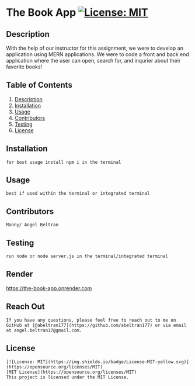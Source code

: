 # The Book App [![License: MIT](https://img.shields.io/badge/License-MIT-yellow.svg)](https://opensource.org/licenses/MIT)


  ## Description
  With the help of our instructor for this assignment, we were to develop an application using MERN applications. We were to code a front and back end application where the user can open, search for, and inqurier about their favorite books! 
  
  ## Table of Contents
  1. [Description](#description)
  2. [Installation](#installation)
  3. [Usage](#usage)
  4. [Contributors](#contributors)
  5. [Testing](#testing)
  6. [License](#license)

  ## Installation
    for best usage install npm i in the terminal
    
  ## Usage
    best if used within the terminal or integrated terminal 
    
  ## Contributors
    Manny/ Angel Beltran 
  
  ## Testing
    run node or node server.js in the terminal/integrated terminal 

  ## Render
  https://the-book-app.onrender.com
    
  ## Reach Out
    If you have any questions, please feel free to reach out to me on GitHub at [@abeltran177](https://github.com/abeltran177) or via email at angel.beltran17@gmail.com.
  
  ## License
    [![License: MIT](https://img.shields.io/badge/License-MIT-yellow.svg)](https://opensource.org/licenses/MIT) 
    [MIT License](https://opensource.org/licenses/MIT)
    This project is licensed under the MIT License.
    

